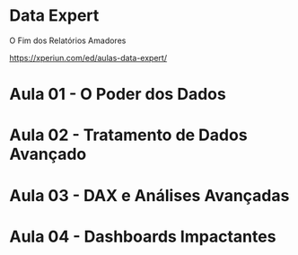 # Data Expert
O Fim dos Relatórios Amadores

https://xperiun.com/ed/aulas-data-expert/

# Aula 01 -  O Poder dos Dados
# Aula 02 - Tratamento de Dados Avançado
# Aula 03 - DAX e Análises Avançadas
# Aula 04 - Dashboards Impactantes
